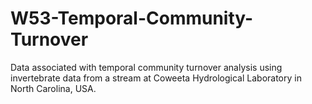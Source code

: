 # W53-Temporal-Community-Turnover
Data associated with temporal community turnover analysis using invertebrate data from a stream at Coweeta Hydrological Laboratory in North Carolina, USA. 
